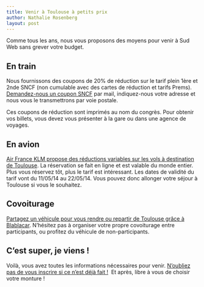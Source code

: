 ```yaml
---
title: Venir à Toulouse à petits prix
author: Nathalie Rosenberg
layout: post
---
```


Comme tous les ans, nous vous proposons des moyens pour venir à Sud Web sans grever votre budget.

## En train

Nous fournissons des coupons de 20% de réduction sur le tarif plein 1ère et 2nde SNCF (non cumulable avec des cartes de réduction et tarifs Prems). [Demandez-nous un coupon SNCF][1] par mail, indiquez-nous votre adresse et nous vous le transmettrons par voie postale.

Ces coupons de réduction sont imprimés au nom du congrès. Pour obtenir vos billets, vous devez vous présenter à la gare ou dans une agence de voyages.

## En avion

<a href="http://www.airfrance.fr/FR/fr/local/www_airfranceklm-globalmeetings_com.htm?eid=21348AF" target="_blank">Air France KLM propose des réductions variables sur les vols à destination de Toulouse</a>. La réservation se fait en ligne et est valable du monde entier. Plus vous réservez tôt, plus le tarif est intéressant. Les dates de validité du tarif vont du 11/05/14 au 22/05/14. Vous pouvez donc allonger votre séjour à Toulouse si vous le souhaitez.

## Covoiturage

<a href="http://agenda.covoiturage.fr/conference/14912-sud-web-2014" target="_blank">Partagez un véhicule pour vous rendre ou repartir de Toulouse grâce à Blablacar</a>. N’hésitez pas à organiser votre propre covoiturage entre participants, ou profitez du véhicule de non-participants.

## C&rsquo;est super, je viens !

Voilà, vous avez toutes les informations nécessaires pour venir. [N’oubliez pas de vous inscrire si ce n’est déjà fait !][2]  Et après, libre à vous de choisir votre monture !

 [1]: mailto:contact@sudweb.fr?subject=Demande%20de%20bon%20de%20r%C3%A9duction%20SNCF
 [2]: http://sudweb.fr/2014/inscription.html
